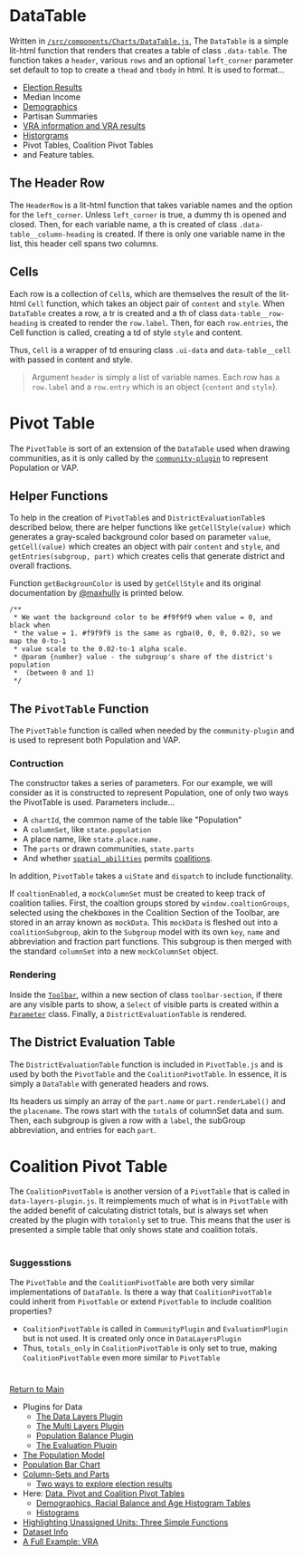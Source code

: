 # DataTable

Written in [`/src/components/Charts/DataTable.js`], The `DataTable` is a
simple lit-html function that renders that creates a  table of class
`.data-table`. The function takes a `header`, various `rows` and an
optional `left_corner` parameter set default to top to create a `thead`
and `tbody` in html. It is used to format...
- [Election Results]
- Median Income
- [Demographics] 
- Partisan Summaries
- [VRA information and VRA results]
- [Historgrams]
- Pivot Tables, Coalition Pivot Tables
- and Feature tables.

## The Header Row

The `HeaderRow` is a lit-html function that takes variable names
and the option for the `left_corner`. Unless `left_corner` is true,
a dummy th is opened and closed. Then, for each variable name, 
a th is created of class `.data-table__column-heading` is created.
If there is only one variable name in the list, this header cell spans
two columns. 

## Cells

Each row is a collection of `Cell`s, which are themselves the result of
the lit-html `Cell` function, which takes an object pair of `content`
and `style`. When `DataTable` creates a row, a tr is created and a th of
class `data-table__row-heading` is created to render the `row.label`.
Then, for each `row.entries`, the Cell function is called, creating a td
of style `style` and content. 

Thus, `Cell` is a wrapper of td ensuring class `.ui-data` and
`data-table__cell` with passed in content and style.

> Argument `header` is simply a list of variable names. Each row has a
`row.label` and a `row.entry` which is an object
{`content` and `style`}.

# Pivot Table

The `PivotTable` is sort of an extension of the `DataTable` used when
drawing communities, as it is only called by the [`community-plugin`] to
represent Population or VAP. 

## Helper Functions

To help in the creation of `PivotTable`s and `DistrictEvaluationTable`s
described below, there are helper functions like `getCellStyle(value)`
which generates a gray-scaled background color based on parameter
`value`, `getCell(value)` which creates an object with pair `content`
and `style`, and `getEntries(subgroup, part)` which creates cells that
generate district and overall fractions.

Function `getBackgrounColor` is used by `getCellStyle` and its original 
documentation by [@maxhully] is printed below. 

```
/**
 * We want the background color to be #f9f9f9 when value = 0, and black when
 * the value = 1. #f9f9f9 is the same as rgba(0, 0, 0, 0.02), so we map the 0-to-1
 * value scale to the 0.02-to-1 alpha scale.
 * @param {number} value - the subgroup's share of the district's population
 *  (between 0 and 1)
 */
```

## The `PivotTable` Function
The `PivotTable` function is called when needed by the
`community-plugin` and  is used to represent both Population and VAP. 

### Contruction
 
The constructor takes a series of parameters. For our example, we will
consider as it is constructed to represent Population, one of only two
ways the PivotTable is used. Parameters include...
 - A `chartId`, the common name of the table like "Population"
 - A `columnSet`, like `state.population` 
 - A place name, like `state.place.name.`
 - The `parts` or drawn communities, `state.parts` 
 - And whether [`spatial_abilities`] permits [coalitions]. 

In addition, `PivotTable` takes a `uiState` and `dispatch` to include
functionality.

If `coaltionEnabled`, a `mockColumnSet` must be created to keep track of
coalition tallies. First, the coaltion groups stored by
`window.coaltionGroups`, selected using the chekboxes in the Coalition
Section of the Toolbar, are stored in an array known as `mockData`. This
`mockData` is fleshed out into a `coalitionSubgroup`, akin to the
`Subgroup` model with its own `key`, `name` and abbreviation and
fraction part functions. This subgroup is then merged with the standard
`columnSet` into a new `mockColumnSet` object.

### Rendering

Inside the [`Toolbar`], within a new section of class `toolbar-section`,
if there are any visible parts to show, a `Select` of visible parts is
created within a [`Parameter`] class. Finally, a
`DistrictEvaluationTable` is rendered. 

## The District Evaluation Table

The `DistrictEvaluationTable` function is included in `PivotTable.js`
and is used by both the `PivotTable` and the `CoalitionPivotTable`. In
essence, it is simply a `DataTable` with generated headers and rows. 

Its headers us simply an array of the `part.name` or
`part.renderLabel()` and the `placename`. The rows start with the
`total`s of columnSet data and sum. Then, each subgroup is given a row
with a `label`, the subGroup abbreviation, and entries for each `part`. 

# Coalition Pivot Table

The `CoalitionPivotTable` is another version of a `PivotTable` that is
called in `data-layers-plugin.js`. It reimplements much of what is in
`PivotTable` with the added benefit of calculating district totals, but
is always set when created by the plugin with `totalonly` set to true.
This means that the user is presented a simple table that only shows
state and coalition totals. 

# #

### Suggesstions

The `PivotTable` and the `CoalitionPivotTable` are both very similar
implementations of `DataTable`. Is there a way that
`CoalitionPivotTable` could inherit from `PivotTable` or extend
`PivotTable` to include coalition properties?

- `CoalitionPivotTable` is called in `CommunityPlugin` and
`EvaluationPlugin` but is not used. It is created only once in
`DataLayersPlugin`
- Thus, `totals_only` in `CoalitionPivotTable` is only set to true, 
making `CoalitionPivotTable` even more similar to `PivotTable`

# #

[Return to Main](../README.md)
- Plugins for Data
  - [The Data Layers Plugin](../06charts/datalayersplugin.md)
  - [The Multi Layers Plugin](../06charts/multilayersplugin.md)
  - [Population Balance Plugin](../06charts/popbalanceplugin.md)
  - [The Evaluation Plugin](../06charts/evaluationplugin.md)
- [The Population Model](../06charts/population.md)
- [Population Bar Chart](../06charts/populationbarchart.md)
- [Column-Sets and Parts](./06charts/columnsetsparts.md)
  - [Two ways to explore election results](../06charts/electionresults.md)
- Here: [Data, Pivot and Coalition Pivot Tables](../06charts/datatable.md)
  - [Demographics, Racial Balance and Age Histogram Tables](../06charts/demographicstable.md)
  - [Histograms](../06charts/histogram.md)
- [Highlighting Unassigned Units: Three Simple Functions](../06charts/higlightunassigned.md)
- [Dataset Info](../06charts/datasetinfo.md)
- [A Full Example: VRA](../06charts/vra.md)

[@maxhully]: http://github.com/maxhully

[`/src/components/Charts/DataTable.js`]: ../../src/components/Charts/DataTable.js

[`Toolbar`]: ../03toolsplugins/toolbar.md
[`Parameter`]: ../03toolsplugins/uicomponents.md

[`community-plugin`]: ../05landmarks/communityplugin.md

[coalitions]: ../06charts/datalayersplugin.md
[Election Results]: ../06charts/electionresults.md
[Demographics]: ../06charts/demographicstable.md
[Historgrams]: ../06charts/histogram.md
[VRA information and VRA results]: ../06charts/vra.md

[`spatial_abilities`]: ../10spatialabilities/spatialabilities.md

